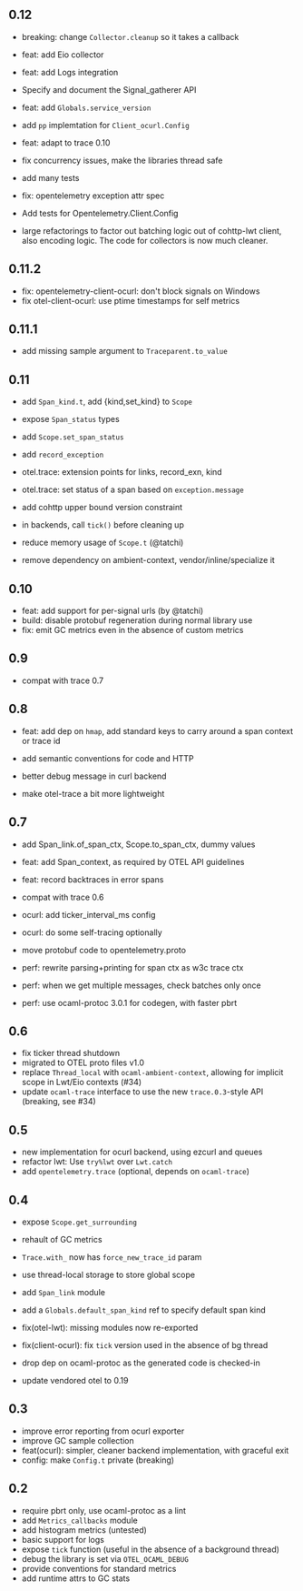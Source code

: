 
## 0.12

- breaking: change `Collector.cleanup` so it takes a callback

- feat: add Eio collector
- feat: add Logs integration
- Specify and document the Signal_gatherer API
- feat: add `Globals.service_version`
- add `pp` implemtation for `Client_ocurl.Config`
- feat: adapt to trace 0.10

- fix concurrency issues, make the libraries thread safe
- add many tests
- fix: opentelemetry exception attr spec
- Add tests for Opentelemetry.Client.Config

- large refactorings to factor out batching logic out of cohttp-lwt client,
    also encoding logic. The code for collectors is now much cleaner.

## 0.11.2

- fix: opentelemetry-client-ocurl: don't block signals on Windows
- fix otel-client-ocurl: use ptime timestamps for self metrics

## 0.11.1

- add missing sample argument to `Traceparent.to_value`

## 0.11

- add `Span_kind.t`, add {kind,set_kind} to `Scope`
- expose `Span_status` types
- add `Scope.set_span_status`
- add `record_exception`
- otel.trace: extension points for links, record_exn, kind
- otel.trace: set status of a span based on `exception.message`

- add cohttp upper bound version constraint
- in backends, call `tick()` before cleaning up
- reduce memory usage of `Scope.t` (@tatchi)

- remove dependency on ambient-context, vendor/inline/specialize it

## 0.10

- feat: add support for per-signal urls (by @tatchi)
- build: disable protobuf regeneration during normal library use
- fix: emit GC metrics even in the absence of custom metrics

## 0.9

- compat with trace 0.7

## 0.8

- feat: add dep on `hmap`, add standard keys to carry around a span context or trace id
- add semantic conventions for code and HTTP

- better debug message in curl backend
- make otel-trace a bit more lightweight

## 0.7

- add Span_link.of_span_ctx, Scope.to_span_ctx, dummy values
- feat: add Span_context, as required by OTEL API guidelines
- feat: record backtraces in error spans
- compat with trace 0.6
- ocurl: add ticker_interval_ms config
- ocurl: do some self-tracing optionally
- move protobuf code to opentelemetry.proto

- perf: rewrite parsing+printing for span ctx as w3c trace ctx
- perf: when we get multiple messages, check batches only once
- perf: use ocaml-protoc 3.0.1 for codegen, with faster pbrt

## 0.6

- fix ticker thread shutdown
- migrated to OTEL proto files v1.0
- replace `Thread_local` with `ocaml-ambient-context`, allowing for implicit scope in Lwt/Eio contexts (#34)
- update `ocaml-trace` interface to use the new `trace.0.3`-style API (breaking, see #34)

## 0.5

- new implementation for ocurl backend, using ezcurl and queues
- refactor lwt: Use `try%lwt` over `Lwt.catch`
- add `opentelemetry.trace` (optional, depends on `ocaml-trace`)

## 0.4

- expose `Scope.get_surrounding`
- rehault of GC metrics
- `Trace.with_` now has `force_new_trace_id` param
- use thread-local storage to store global scope
- add `Span_link` module
- add a `Globals.default_span_kind` ref to specify default span kind

- fix(otel-lwt): missing modules now re-exported
- fix(client-ocurl): fix `tick` version used in the absence of bg thread

- drop dep on ocaml-protoc as the generated code is checked-in
- update vendored otel to 0.19

## 0.3

- improve error reporting from ocurl exporter
- improve GC sample collection
- feat(ocurl): simpler, cleaner backend implementation, with graceful exit
- config: make `Config.t` private (breaking)

## 0.2

- require pbrt only, use ocaml-protoc as a lint
- add `Metrics_callbacks` module
- add histogram metrics (untested)
- basic support for logs
- expose `tick` function (useful in the absence of a background thread)
- debug the library is set via `OTEL_OCAML_DEBUG`
- provide conventions for standard metrics
- add runtime attrs to GC stats
